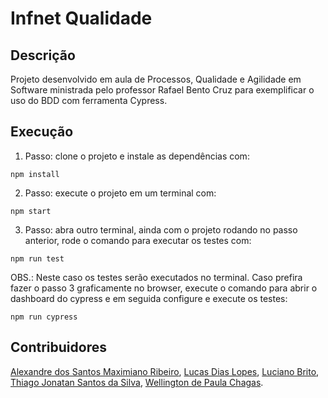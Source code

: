 # Infnet Qualidade

## Descrição

Projeto desenvolvido em aula de Processos, Qualidade e Agilidade em Software ministrada pelo professor Rafael Bento Cruz para exemplificar o uso do BDD com ferramenta Cypress.


## Execução

1. Passo: clone o projeto e instale as dependências com:
```
npm install
```
 
2. Passo: execute o projeto em um terminal com:
```
npm start
```
 
3. Passo: abra outro terminal, ainda com o projeto rodando no passo anterior, rode o comando para executar os testes com: 
```
npm run test
```

OBS.: Neste caso os testes serão executados no terminal. Caso prefira fazer o passo 3 graficamente no browser, execute o comando para abrir o dashboard do cypress e em seguida configure e execute os testes:
```
npm run cypress
```


## Contribuidores


[Alexandre dos Santos Maximiano Ribeiro](https://github.com/Alemaxi), 
[Lucas Dias Lopes](https://github.com/magnorion/infnet-qualidade), 
[Luciano Brito](https://github.com/lucianobritodev), 
[Thiago Jonatan Santos da Silva](https://github.com/thiagojonatan), 
[Wellington de Paula Chagas](https://github.com/wellingtonchagas).

